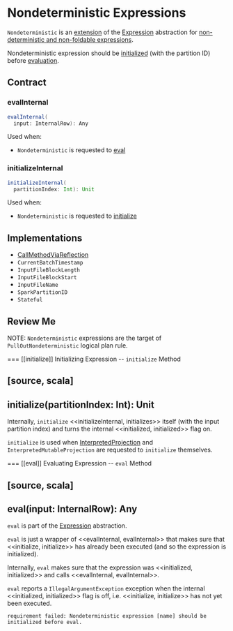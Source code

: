 # Nondeterministic Expressions

`Nondeterministic` is an [extension](#contract) of the [Expression](Expression.md) abstraction for [non-deterministic and non-foldable expressions](#implementations).

Nondeterministic expression should be [initialized](#initialize) (with the partition ID) before [evaluation](#eval).

## Contract

### <span id="evalInternal"> evalInternal

```scala
evalInternal(
  input: InternalRow): Any
```

Used when:

* `Nondeterministic` is requested to [eval](#eval)

### <span id="initializeInternal"> initializeInternal

```scala
initializeInternal(
  partitionIndex: Int): Unit
```

Used when:

* `Nondeterministic` is requested to [initialize](#initialize)

## Implementations

* [CallMethodViaReflection](CallMethodViaReflection.md)
* `CurrentBatchTimestamp`
* `InputFileBlockLength`
* `InputFileBlockStart`
* `InputFileName`
* `SparkPartitionID`
* `Stateful`

## Review Me

NOTE: `Nondeterministic` expressions are the target of `PullOutNondeterministic` logical plan rule.

=== [[initialize]] Initializing Expression -- `initialize` Method

[source, scala]
----
initialize(partitionIndex: Int): Unit
----

Internally, `initialize` <<initializeInternal, initializes>> itself (with the input partition index) and turns the internal <<initialized, initialized>> flag on.

`initialize` is used when [InterpretedProjection](InterpretedProjection.md#initialize) and `InterpretedMutableProjection` are requested to `initialize` themselves.

=== [[eval]] Evaluating Expression -- `eval` Method

[source, scala]
----
eval(input: InternalRow): Any
----

`eval` is part of the [Expression](Expression.md#eval) abstraction.

`eval` is just a wrapper of <<evalInternal, evalInternal>> that makes sure that <<initialize, initialize>> has already been executed (and so the expression is initialized).

Internally, `eval` makes sure that the expression was <<initialized, initialized>> and calls <<evalInternal, evalInternal>>.

`eval` reports a `IllegalArgumentException` exception when the internal <<initialized, initialized>> flag is off, i.e. <<initialize, initialize>> has not yet been executed.

```text
requirement failed: Nondeterministic expression [name] should be initialized before eval.
```
